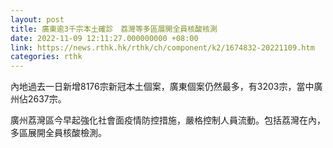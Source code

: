 ```yaml
---
layout: post
title: 廣東逾3千宗本土確診　荔灣等多區展開全員核酸核測
date: 2022-11-09 12:11:27.000000000 +08:00
link: https://news.rthk.hk/rthk/ch/component/k2/1674832-20221109.htm
categories: rthk
---
```


內地過去一日新增8176宗新冠本土個案，廣東個案仍然最多，有3203宗，當中廣州佔2637宗。

廣州荔灣區今早起強化社會面疫情防控措施，嚴格控制人員流動。包括荔灣在內，多區展開全員核酸檢測。
